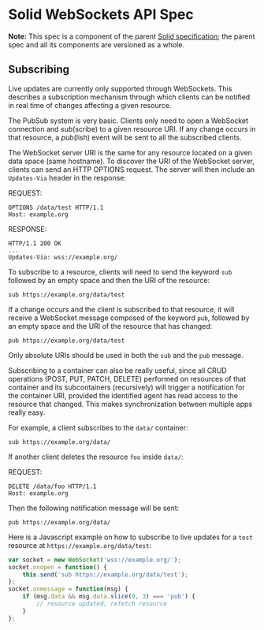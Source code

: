 # Solid WebSockets API Spec

**Note:** This spec is a component of the parent
[Solid specification](README.md); the parent spec and all its components are
versioned as a whole.

## Subscribing

Live updates are currently only supported through WebSockets. This describes a
subscription mechanism through which clients can be notified in real time of
changes affecting a given resource.

The PubSub system is very basic. Clients only need to open a WebSocket
connection and *sub*(scribe) to a given resource URI. If any change occurs in
that resource, a *pub*(lish) event will be sent to all the subscribed clients.

The WebSocket server URI is the same for any resource located on a given data
space (same hostname). To discover the URI of the WebSocket server, clients can
send an HTTP OPTIONS request. The server will then include an `Updates-Via` header in
the response:

REQUEST:

```http
OPTIONS /data/test HTTP/1.1
Host: example.org
```

RESPONSE:

```http
HTTP/1.1 200 OK
...
Updates-Via: wss://example.org/
```

To subscribe to a resource, clients will need to send the keyword `sub` followed
by an empty space and then the URI of the resource:

```
sub https://example.org/data/test
```

If a change occurs and the client is subscribed to that resource, it will
receive a WebSocket message composed of the keyword `pub`, followed by an empty
space and the URI of the resource that has changed:

```
pub https://example.org/data/test
```

Only absolute URIs should be used in both the `sub` and the `pub` message.

Subscribing to a container can also be really useful, since all CRUD operations
(POST, PUT, PATCH, DELETE) performed on resources of that container and its subcontainers (recursively) will trigger
a notification for the container URI, provided the identified agent has read access to the resource
that changed. This makes synchronization between multiple apps really easy.

For example, a client subscribes to the `data/` container:

```
sub https://example.org/data/
```

If another client deletes the resource `foo` inside `data/`:

REQUEST:

```http
DELETE /data/foo HTTP/1.1
Host: example.org
```

Then the following notification message will be sent:

```
pub https://example.org/data/
```

Here is a Javascript example on how to subscribe to live updates for a `test`
resource at `https://example.org/data/test`:

```js
var socket = new WebSocket('wss://example.org/');
socket.onopen = function() {
	this.send('sub https://example.org/data/test');
};
socket.onmessage = function(msg) {
	if (msg.data && msg.data.slice(0, 3) === 'pub') {
        // resource updated, refetch resource
	}
};
```
